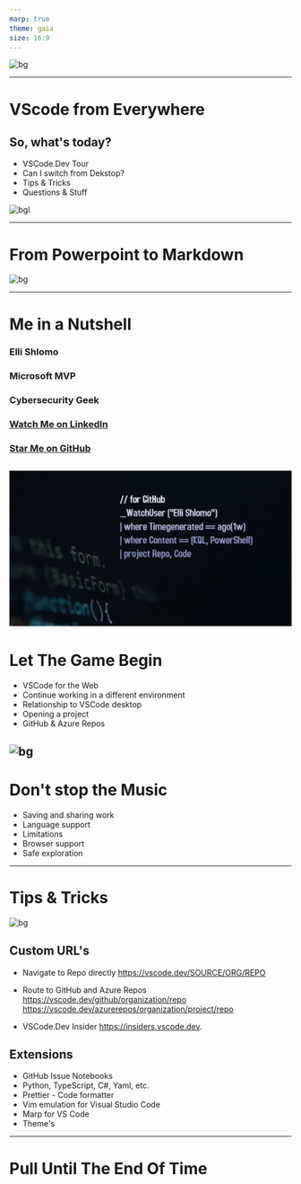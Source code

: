 ```yaml
---
marp: true
theme: gaia
size: 16:9
---
```

![bg](https://scontent.ftlv5-1.fna.fbcdn.net/v/t39.30808-6/275613691_10159829161139704_9073000208125609507_n.png?stp=dst-jpg&_nc_cat=100&ccb=1-5&_nc_sid=8631f5&_nc_ohc=FdyB8biGMuIAX9ZLkbw&tn=oRh_mSy4MFbuzM4t&_nc_ht=scontent.ftlv5-1.fna&oh=00_AT_Vir7ilaFyP_GtviFOPi5-WFvHo0CgbZ9kKgyaLF3D2Q&oe=623D27B9)

---

# **VScode from Everywhere**

## **So, what's today?**
- VSCode.Dev Tour
- Can I switch from Dekstop? 
- Tips & Tricks
- Questions & Stuff

![bgl](https://misconfig.io/wp-content/uploads/2022/03/screenshot_75.png)

---

# **From Powerpoint to Markdown**
![bg](https://geekmasher.dev/media/memes/HotlineBling-Marp.jpg)

---

# **Me in a Nutshell**

### Elli Shlomo
### Microsoft MVP 
### Cybersecurity Geek
### [Watch Me on LinkedIn](https://www.linkedin.com/in/elishlomo/)
### [Star Me on GitHub](https://github.com/eshlomo1)
![bg right](https://github.com/eshlomo1/eshlomo1/blob/master/ElliShlomo.png)
---

# **Let The Game Begin**

- VSCode for the Web
- Continue working in a different environment
- Relationship to VSCode desktop
- Opening a project
- GitHub & Azure Repos

![bg](https://i.imgflip.com/2rxr4x.jpg)
---

# **Don't stop the Music**

- Saving and sharing work
- Language support
- Limitations
- Browser support
- Safe exploration

---

# **Tips & Tricks**
![bg](https://memegenerator.net/img/instances/56299385/show-me-your-tips.jpg)
## Custom URL's

- Navigate to Repo directly
https://vscode.dev/SOURCE/ORG/REPO

- Route to GitHub and Azure Repos
https://vscode.dev/github/organization/repo
https://vscode.dev/azurerepos/organization/project/repo

- VSCode.Dev Insider 
https://insiders.vscode.dev.

## Extensions
- GitHub Issue Notebooks
- Python, TypeScript, C#, Yaml, etc.
- Prettier - Code formatter 
- Vim emulation for Visual Studio Code
- Marp for VS Code
- Theme's

---

# **Pull Until The End Of Time**

